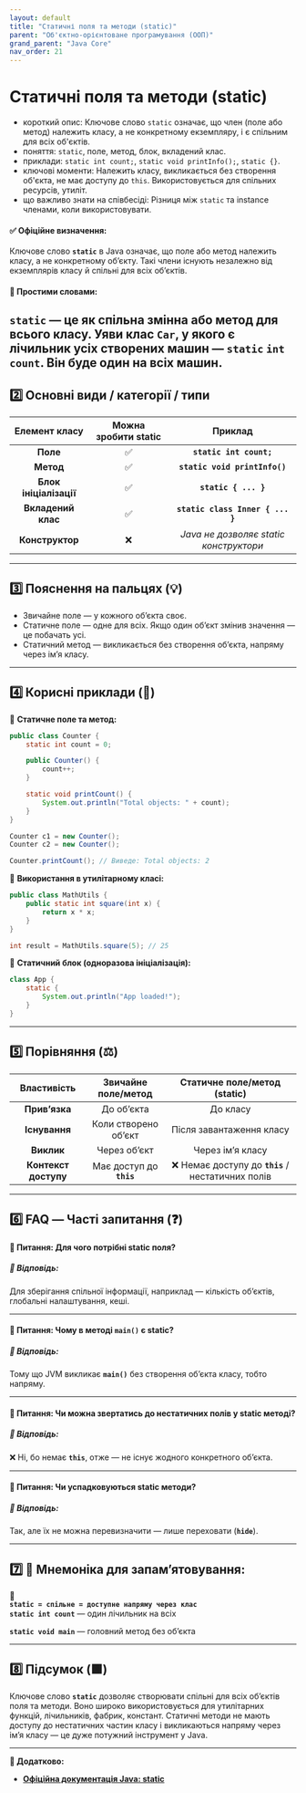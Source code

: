 ```yaml
---
layout: default
title: "Статичні поля та методи (static)"
parent: "Об'єктно-орієнтоване програмування (ООП)"
grand_parent: "Java Core"
nav_order: 21
---
```


# Статичні поля та методи (static)

*   короткий опис: Ключове слово `static` означає, що член (поле або метод) належить класу, а не конкретному екземпляру, і є спільним для всіх об'єктів.
*   поняття: `static`, поле, метод, блок, вкладений клас.
*   приклади: `static int count;`, `static void printInfo();`, `static {}`.
*   ключові моменти: Належить класу, викликається без створення об'єкта, не має доступу до `this`. Використовується для спільних ресурсів, утиліт.
*   що важливо знати на співбесіді: Різниця між `static` та instance членами, коли використовувати.

#### **✅ Офіційне визначення:**

Ключове слово **`static`** в Java означає, що поле або метод належить класу, а не конкретному об’єкту. Такі члени існують незалежно від екземплярів класу й спільні для всіх об’єктів.

#### **🧠 Простими словами:**

**`static`** — це як спільна змінна або метод для всього класу. Уяви клас **`Car`**, у якого є лічильник усіх створених машин — **`static`** `int count`. Він буде один на всіх машин.
---

## **2️⃣ Основні види / категорії / типи**

| Елемент класу | Можна зробити static | Приклад |
| :---: | :---: | :---: |
| **Поле** | ✅ | **`static int count;`** |
| **Метод** | ✅ | **`static void printInfo()`** |
| **Блок ініціалізації** | ✅ | **`static { ... }`** |
| **Вкладений клас** | ✅ | **`static class Inner { ... }`** |
| **Конструктор** | ❌ | *Java не дозволяє static конструктори* |

---

## **3️⃣ Пояснення на пальцях (💡)**

* Звичайне поле — у кожного об’єкта своє.
* Статичне поле — одне для всіх. Якщо один об’єкт змінив значення — це побачать усі.
* Статичний метод — викликається без створення об’єкта, напряму через ім’я класу.

---

## **4️⃣ Корисні приклади (🧪)**

🔹 **Статичне поле та метод:**


```java
public class Counter {
    static int count = 0;

    public Counter() {
        count++;
    }

    static void printCount() {
        System.out.println("Total objects: " + count);
    }
}

Counter c1 = new Counter();
Counter c2 = new Counter();

Counter.printCount(); // Виведе: Total objects: 2
```

🔹 **Використання в утилітарному класі:**

```java
public class MathUtils {
    public static int square(int x) {
        return x * x;
    }
}

int result = MathUtils.square(5); // 25
```

🔹 **Статичний блок (одноразова ініціалізація):**


```java
class App {
    static {
        System.out.println("App loaded!");
    }
}
```
---

## **5️⃣ Порівняння (⚖️)**

| Властивість | Звичайне поле/метод | Статичне поле/метод (static) |
| :---: | :---: | :---: |
| **Прив’язка** | До об’єкта | До класу |
| **Існування** | Коли створено об’єкт | Після завантаження класу |
| **Виклик** | Через об’єкт | Через ім’я класу |
| **Контекст доступу** | Має доступ до **`this`** | ❌ Немає доступу до **`this`** / нестатичних полів |

---

## **6️⃣ FAQ — Часті запитання (❓)**

#### **🔹 Питання: Для чого потрібні static поля?**

##### **💬 Відповідь:**

Для зберігання спільної інформації, наприклад — кількість об’єктів, глобальні налаштування, кеші.

---

#### **🔹 Питання: Чому в методі `main()` є static?**

##### **💬 Відповідь:**

Тому що JVM викликає **`main()`** без створення об’єкта класу, тобто напряму.

---

#### **🔹 Питання: Чи можна звертатись до нестатичних полів у static методі?**

##### **💬 Відповідь:**

❌ Ні, бо немає **`this`**, отже — не існує жодного конкретного об’єкта.

---

#### **🔹 Питання: Чи успадковуються static методи?**

##### **💬 Відповідь:**

Так, але їх не можна перевизначити — лише переховати (**`hide`**).

---

## **7️⃣ 🧠 Мнемоніка для запам’ятовування:**

📘  
**`static = спільне = доступне напряму через клас`**  
**`static int count`** — один лічильник на всіх

**`static void main`** — головний метод без об’єкта

---

## **8️⃣ Підсумок (🟩)**

Ключове слово **`static`** дозволяє створювати спільні для всіх об’єктів поля та методи. Воно широко використовується для утилітарних функцій, лічильників, фабрик, констант. Статичні методи не мають доступу до нестатичних частин класу і викликаються напряму через ім’я класу — це дуже потужний інструмент у Java.

---

**🔗 Додатково:**

* [**Офіційна документація Java: static**](https://docs.oracle.com/javase/tutorial/java/javaOO/classvars.html)